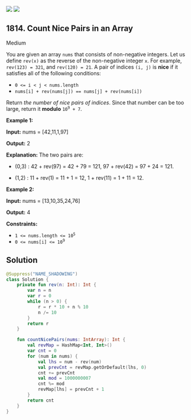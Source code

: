 [![](https://img.shields.io/github/stars/javadev/LeetCode-in-Kotlin?label=Stars&style=flat-square)](https://github.com/javadev/LeetCode-in-Kotlin)
[![](https://img.shields.io/github/forks/javadev/LeetCode-in-Kotlin?label=Fork%20me%20on%20GitHub%20&style=flat-square)](https://github.com/javadev/LeetCode-in-Kotlin/fork)

## 1814\. Count Nice Pairs in an Array

Medium

You are given an array `nums` that consists of non-negative integers. Let us define `rev(x)` as the reverse of the non-negative integer `x`. For example, `rev(123) = 321`, and `rev(120) = 21`. A pair of indices `(i, j)` is **nice** if it satisfies all of the following conditions:

*   `0 <= i < j < nums.length`
*   `nums[i] + rev(nums[j]) == nums[j] + rev(nums[i])`

Return _the number of nice pairs of indices_. Since that number can be too large, return it **modulo** <code>10<sup>9</sup> + 7</code>.

**Example 1:**

**Input:** nums = [42,11,1,97]

**Output:** 2

**Explanation:** The two pairs are: 

- (0,3) : 42 + rev(97) = 42 + 79 = 121, 97 + rev(42) = 97 + 24 = 121. 

- (1,2) : 11 + rev(1) = 11 + 1 = 12, 1 + rev(11) = 1 + 11 = 12.

**Example 2:**

**Input:** nums = [13,10,35,24,76]

**Output:** 4

**Constraints:**

*   <code>1 <= nums.length <= 10<sup>5</sup></code>
*   <code>0 <= nums[i] <= 10<sup>9</sup></code>

## Solution

```kotlin
@Suppress("NAME_SHADOWING")
class Solution {
    private fun rev(n: Int): Int {
        var n = n
        var r = 0
        while (n > 0) {
            r = r * 10 + n % 10
            n /= 10
        }
        return r
    }

    fun countNicePairs(nums: IntArray): Int {
        val revMap = HashMap<Int, Int>()
        var cnt = 0
        for (num in nums) {
            val lhs = num - rev(num)
            val prevCnt = revMap.getOrDefault(lhs, 0)
            cnt += prevCnt
            val mod = 1000000007
            cnt %= mod
            revMap[lhs] = prevCnt + 1
        }
        return cnt
    }
}
```